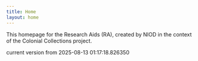 ```yaml
---
title: Home
layout: home
---
```


This homepage for the Research Aids (RA), created by NIOD in the context of the Colonial Collections project. 


current version from 2025-08-13 01:17:18.826350